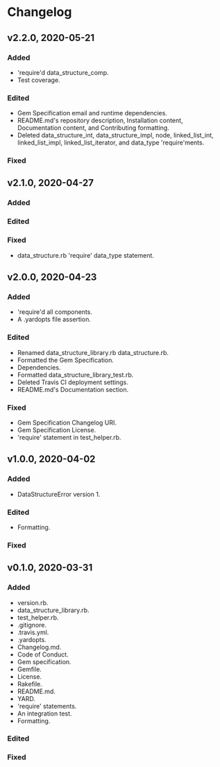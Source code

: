 # Changelog

## v2.2.0, 2020-05-21

### Added

- 'require'd data_structure_comp.
- Test coverage.

### Edited

- Gem Specification email and runtime dependencies.
- README.md's repository description, Installation content, Documentation
 content, and Contributing formatting.
- Deleted data_structure_int, data_structure_impl, node, linked_list_int, 
linked_list_impl, linked_list_iterator, and data_type 'require'ments.

### Fixed

## v2.1.0, 2020-04-27

### Added

### Edited

### Fixed

- data_structure.rb 'require' data_type statement.

## v2.0.0, 2020-04-23

### Added

- 'require'd all components.
- A .yardopts file assertion.

### Edited

- Renamed data_structure_library.rb data_structure.rb.
- Formatted the Gem Specification.
- Dependencies.
- Formatted data_structure_library_test.rb.
- Deleted Travis CI deployment settings.
- README.md's Documentation section.

### Fixed

- Gem Specification Changelog URI.
- Gem Specification License.
- 'require' statement in test_helper.rb.

## v1.0.0, 2020-04-02

### Added

- DataStructureError version 1.

### Edited

- Formatting.

### Fixed

## v0.1.0, 2020-03-31

### Added

- version.rb.
- data_structure_library.rb.
- test_helper.rb.
- .gitignore.
- .travis.yml.
- .yardopts.
- Changelog.md.
- Code of Conduct.
- Gem specification.
- Gemfile.
- License.
- Rakefile.
- README.md.
- YARD.
- 'require' statements.
- An integration test.
- Formatting.

### Edited

### Fixed
